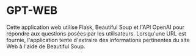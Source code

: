 # GPT-WEB
Cette application web utilise Flask, Beautiful Soup et l'API OpenAI pour répondre aux questions posées par les utilisateurs. Lorsqu'une URL est fournie, l'application tente d'extraire des informations pertinentes du site Web à l'aide de Beautiful Soup. 
